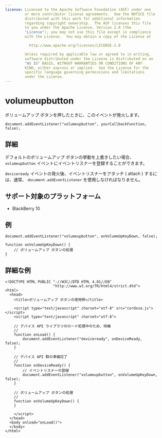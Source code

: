 ```yaml
---
license: Licensed to the Apache Software Foundation (ASF) under one
         or more contributor license agreements.  See the NOTICE file
         distributed with this work for additional information
         regarding copyright ownership.  The ASF licenses this file
         to you under the Apache License, Version 2.0 (the
         "License"); you may not use this file except in compliance
         with the License.  You may obtain a copy of the License at

           http://www.apache.org/licenses/LICENSE-2.0

         Unless required by applicable law or agreed to in writing,
         software distributed under the License is distributed on an
         "AS IS" BASIS, WITHOUT WARRANTIES OR CONDITIONS OF ANY
         KIND, either express or implied.  See the License for the
         specific language governing permissions and limitations
         under the License.
---
```


# volumeupbutton

ボリュームアップ ボタンを押したときに、このイベントが発火します。

    document.addEventListener("volumeupbutton", yourCallbackFunction, false);

## 詳細

デフォルトのボリュームアップ ボタンの挙動を上書きしたい場合、 `volumeupbutton` イベントにイベントリスナーを登録することができます。

`deviceready` イベントの発火後、イベントリスナーをアタッチ ( attach ) するには、通常、 `document.addEventListener` を使用しなければなりません。

## サポート対象のプラットフォーム

- BlackBerry 10

## 例

    document.addEventListener("volumeupbutton", onVolumeUpKeyDown, false);

    function onVolumeUpKeyDown() {
        // ボリュームアップ ボタンの処理
    }

## 詳細な例

    <!DOCTYPE HTML PUBLIC "-//W3C//DTD HTML 4.01//EN"
                          "http://www.w3.org/TR/html4/strict.dtd">
    <html>
      <head>
        <title>ボリュームアップ ボタンの使用例</title>

        <script type="text/javascript" charset="utf-8" src="cordova.js"></script>
        <script type="text/javascript" charset="utf-8">

        // デバイス API ライブラリのロード処理中のため、待機
        //
        function onLoad() {
            document.addEventListener("deviceready", onDeviceReady, false);
        }

        // デバイス API 群の準備完了
        //
        function onDeviceReady() {
            // イベントリスナーの登録
            document.addEventListener("volumeupbutton", onVolumeUpKeyDown, false);
        }

        // ボリュームアップ ボタンの処理
        //
        function onVolumeUpKeyDown() {
        }

        </script>
      </head>
      <body onload="onLoad()">
      </body>
    </html>
